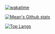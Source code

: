 [![wakatime](https://wakatime.com/badge/user/e44ed028-d210-4e41-ad49-eca0163ee595.svg?style=for-the-badge)](https://wakatime.com/@e44ed028-d210-4e41-ad49-eca0163ee595)

[![Mean's Github stats](https://github-readme-stats.vercel.app/api?username=MeanZhang&count_private=true&show_icons=true)](https://github.com/MeanZhang)

[![Top Langs](https://github-readme-stats.vercel.app/api/top-langs/?username=MeanZhang&hide=html,css)](https://github.com/MeanZhang)

